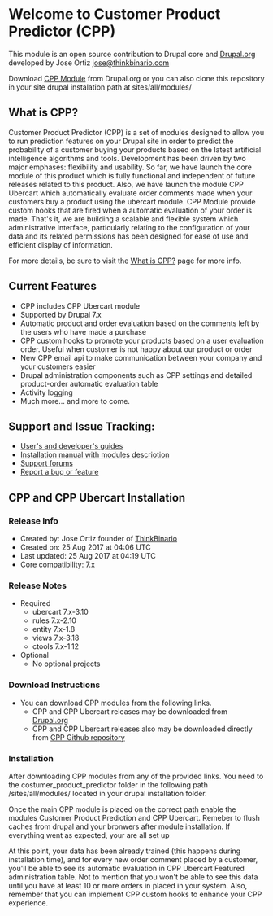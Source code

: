# Welcome to Customer Product Predictor (CPP)

This module is an open source contribution to Drupal core and [Drupal.org](https://www.drupal.org) developed by Jose Ortiz <jose@thinkbinario.com>

Download [CPP Module](https://www.drupal.org/project/customer_product_predictor) from Drupal.org or you can also clone this repository in your site drupal instalation path at sites/all/modules/

## What is CPP?

Customer Product Predictor (CPP) is a set of modules designed to allow you to run prediction features on your Drupal site in order to predict the probability of a customer buying your products based on the latest artificial intelligence algorithms and tools. Development has been driven by two major emphases: flexibility and usability. So far, we have launch the core module of this product which is fully functional and independent of future releases related to this product. Also, we have launch the module CPP Ubercart which automatically evaluate order comments made when your customers buy a product using the ubercart module. CPP Module provide custom hooks that are fired when a automatic evaluation of your order is made. That's it, we are building a scalable and flexible system which administrative interface, particularly relating to the configuration of your data and its related permissions has been designed for ease of use and efficient display of information.

For more details, be sure to visit the [What is CPP?](http://www.thinkbinario.com/cpp) page for more info.

## Current Features

* CPP includes CPP Ubercart module
* Supported by Drupal 7.x
* Automatic product and order evaluation based on the comments left by the users who have made a purchase
* CPP custom hooks to promote your products based on a user evaluation order. Useful when customer is not happy about our product or order
* New CPP email api to make communication between your company and your customers easier
* Drupal administration components such as CPP settings and detailed product-order automatic evaluation table
* Activity logging
* Much more... and more to come.

## Support and Issue Tracking:

* [User's and developer's guides](http://www.thinkbinario.com/cpp/docs)
* [Installation manual with modules descriotion](http://www.thinkbinario.com/cpp/installation)
* [Support forums](http://www.thinkbinario.com/cpp/support)
* [Report a bug or feature](http://drupal.org/project/issues/customer_product_predictor)

## CPP and CPP Ubercart Installation

### Release Info

* Created by: Jose Ortiz founder of [ThinkBinario](http://www.thinkbinario.com)
* Created on: 25 Aug 2017 at 04:06 UTC
* Last updated: 25 Aug 2017 at 04:19 UTC
* Core compatibility: 7.x

### Release Notes
* Required
    - ubercart 7.x-3.10
    - rules 7.x-2.10
    - entity 7.x-1.8
    - views 7.x-3.18
    - ctools 7.x-1.12
* Optional
    - No optional projects
   
### Download Instructions
* You can download CPP modules from the following links.
    - CPP and CPP Ubercart releases may be downloaded from [Drupal.org](https://www.drupal.org/project/customer_product_predictor) 
    - CPP and CPP Ubercart releases also may be downloaded directly from [CPP Github repository](https://github.com/joseortizcostadev/Customer-Product-Predictor) 

### Installation
After downloading CPP modules from any of the provided links. You need to the costumer_product_predictor folder in the following path /sites/all/modules/ located in your drupal installation folder.

Once the main CPP module is placed on the correct path enable the modules Customer Product Prediction and CPP Ubercart. Remeber to flush caches from drupal and your bronwers after module installation. If everything went as expected, your are all set up

At this point, your data has been already trained (this happens during installation time), and for every new order comment placed by a customer, you'll be able to see its automatic evaluation in CPP Ubercart Featured administration table. Not to mention that you won't be able to see this data until you have at least 10 or more orders in placed in your system. Also, remember that you can implement CPP custom hooks to enhance your CPP experience. 


